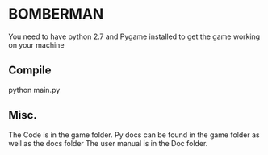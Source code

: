 # BOMBERMAN 

<p>You need to have python 2.7 and Pygame installed to get the game working on your machine</p>

## Compile
python main.py

## Misc.

The Code is in the game folder. 
Py docs can be found in the game folder as well as the docs folder
The user manual is in the Doc folder.